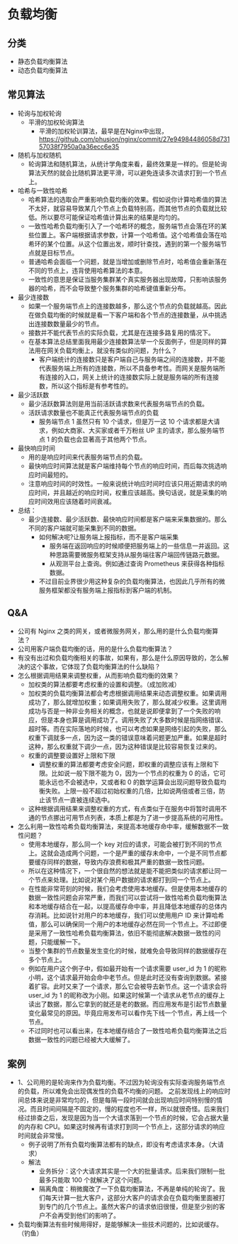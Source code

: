 # 负载均衡
## 分类
- 静态负载均衡算法
- 动态负载均衡算法
## 常见算法
- 轮询与加权轮询
  - 平滑的加权轮询算法
    - 平滑的加权轮训算法，最早是在Nginx中出现，https://github.com/phusion/nginx/commit/27e94984486058d73157038f7950a0a36ecc6e35
- 随机与加权随机
  - 轮询算法和随机算法，从统计学角度来看，最终效果是一样的。但是轮询算法天然的就会比随机算法更平滑，可以避免连读多次请求打到一个节点上。
- 哈希与一致性哈希
  - 哈希算法的选取会严重影响负载均衡的效果。假如说你计算哈希值的算法不太好，就容易导致某几个节点上负载特别高，而其他节点的负载就比较低。所以要尽可能保证哈希值计算出来的结果是均匀的。
  - 一致性哈希负载均衡引入了一个哈希环的概念，服务端节点会落在环的某些位置上。客户端根据请求参数，计算一个哈希值。这个哈希值会落在哈希环的某个位置。从这个位置出发，顺时针查找，遇到的第一个服务端节点就是目标节点。
  - 普通哈希会面临一个问题，就是当增加或删除节点时，哈希值会重新落在不同的节点上，违背使用哈希算法的本意。
  - 一致性的意思是保证当服务集群某个真实服务器出现故障，只影响该服务器的哈希，而不会导致整个服务集群的哈希键值重新分布。
- 最少连接数
  - 如果一个服务端节点上的连接数越多，那么这个节点的负载就越高。因此在做负载均衡的时候就是看一下客户端和各个节点的连接数量，从中挑选出连接数数量最少的节点。
  - 接数并不能代表节点的实际负载，尤其是在连接多路复用的情况下。
  - 在基本算法总结里面我用最少连接数算法举一个反面例子，但是同样的算法用在网关负载均衡上，就没有类似的问题，为什么？ 
    - 客户端统计的连接数只是客户端自己与服务端之间的连接数，并不能代表服务端上所有的连接数，所以不具备参考性。而网关是服务端所有连接的入口，网关上统计的连接数实际上就是服务端的所有连接数，所以这个指标是有参考性的。
- 最少活跃数
  - 最少活跃数算法则是用当前活跃请求数来代表服务端节点的负载。
  - 活跃请求数量也不能真正代表服务端节点的负载
    - 服务端节点 1 虽然只有 10 个请求，但是万一这 10 个请求都是大请求，例如大商家、大买家或者千万粉丝 UP 主的请求，那么服务端节点 1 的负载也会显著高于其他两个节点。
- 最快响应时间
  - 用的是响应时间来代表服务端节点的负载。
  - 最快响应时间算法就是客户端维持每个节点的响应时间，而后每次挑选响应时间最短的。
  - 注意响应时间的时效性。一般来说统计响应时间时应该只用近期请求的响应时间，并且越近的响应时间，权重应该越高。换句话说，就是采集的响应时间效用应该随着时间衰减。
- 总结：
  - 最少连接数、最少活跃数、最快响应时间都是客户端来采集数据的。那么不同的客户端就可能采集到不同的数据。
    - 如何解决呢?让服务端上报指标，而不是客户端采集
      - 服务端在返回响应的时候顺便把服务端上的一些信息一并返回。这种思路需要微服务框架支持从服务端往客户端回传链路元数据。
      - 从观测平台上查询。例如通过查询 Prometheus 来获得各种指标数据。
    - 不过目前业界很少用这种复杂的负载均衡算法，也因此几乎所有的微服务框架都没有服务端上报指标到客户端的机制。

## Q&A
- 公司有 Nginx 之类的网关，或者微服务网关，那么用的是什么负载均衡算法？
- 公司用客户端负载均衡的话，用的是什么负载均衡算法？
- 有没有出过和负载均衡相关的事故，如果有，那么是什么原因导致的，怎么解决的这个事故，它体现了负载均衡算法的什么缺陷？
- 怎么根据调用结果来调整权重，从而影响负载均衡的效果？
  - 加权类的算法都要考虑权重的设置和调整。（成加败减）
  - 加权类的负载均衡算法都会考虑根据调用结果来动态调整权重。如果调用成功了，那么就增加权重；如果调用失败了，那么就减少权重。这里调用成功与否是一种非业务相关的概念，也就是说即便拿到了一个失败的响应，但是本身也算是调用成功了。调用失败了大多数时候是指网络错误、超时等。而在实际落地的时候，也可以考虑如果是网络引起的失败，那么权重下调就多一点，因为这一类的错误意味着问题更加严重。如果是超时这种，那么权重就下调少一点，因为这种错误是比较容易恢复过来的。
  - 权重的调整要设置好上限和下限
    - 调整权重的算法都要考虑安全问题，即权重的调整应该有上限和下限。比如说一般下限不能为 0，因为一个节点的权重为 0 的话，它可能永远也不会被选中，又或者和 0 的数学运算会出现问题导致负载均衡失败。上限一般不超过初始权重的几倍，比如说两倍或者三倍，防止该节点一直被连续选中。
  - 这种根据调用结果来调整权重的方式，有点类似于在服务中将暂时调用不通的节点挪出可用节点列表，本质上都是为了进一步提高系统的可用性。
- 怎么利用一致性哈希负载均衡算法，来提高本地缓存命中率，缓解数据不一致性问题？
  - 使用本地缓存，那么同一个 key 对应的请求，可能会被打到不同的节点上。这就会造成两个问题，一个是严重的缓存未命中，一个是不同节点都要缓存同样的数据，导致内存浪费和极其严重的数据一致性问题。
  - 所以在这种情况下，一个很自然的想法就是能不能把类似的请求都让同一个节点来处理。比如说对某个用户数据的请求都打到同一个节点上。
  - 在性能非常苛刻的时候，我们会考虑使用本地缓存。但是使用本地缓存的数据一致性问题会非常严重，而我们可以尝试将一致性哈希负载均衡算法和本地缓存结合在一起，以提高缓存命中率，并且降低本地缓存的总体内存消耗。比如说针对用户的本地缓存，我们可以使用用户 ID 来计算哈希值，那么可以确保同一个用户的本地缓存必然在同一个节点上。不过即便是采用了一致性哈希负载均衡算法，依旧不能彻底解决数据一致性的问题，只能缓解一下。
  - 当整个集群的节点数量发生变化的时候，就难免会导致同样的数据缓存在多个节点上。
  - 例如在用户这个例子中，假如最开始有一个请求需要 user_id 为 1 的昵称小明，这个请求最开始会命中老节点。但是此时还没有查询到数据。紧接着扩容。此时又来了一个请求，那么它会被导去新节点。这一个请求会将 user_id 为 1 的昵称改为小刚。如果这时候第一个请求从老节点的缓存上读出了数据，那么它拿到的就还是老的数据。而应用发布是引起节点数量变化最常见的原因。毕竟应用发布可以看作先下线一个节点，再上线一个节点。
  - 不过同时也可以看出来，在本地缓存结合了一致性哈希负载均衡算法之后数据一致性的问题已经被大大缓解了。


## 案例
- 1、公司用的是轮询来作为负载均衡。不过因为轮询没有实际查询服务端节点的负载，所以难免会出现偶发性的负载不均衡的问题。 之前发现线上的响应时间总体来说是非常均匀的，但是每隔一段时间就会出现响应时间特别慢的情况。而且时间间隔是不固定的，慢的程度也不一样，所以就很奇怪。后来我们经过排查之后，发现是因为当一个大请求落到一个节点的时候，它会占据大量的内存和 CPU。如果这时候再有请求打到同一个节点上，这部分请求的响应时间就会非常慢。
  - 例子说明了所有负载均衡算法都有的缺点，即没有考虑请求本身。（大请求）
  - 解法
    - 业务拆分：这个大请求其实是一个大的批量请求。后来我们限制一批最多只能取 100 个就解决了这个问题。
    - 隔离角度：稍微魔改了一下负载均衡算法，不再是单纯的轮询了。我们每天计算一批大客户，这部分大客户的请求会在负载均衡里面被打到专门的几个节点上。虽然大客户的请求依旧很慢，但是至少别的客户不会再受到他们的影响了。
- 负载均衡算法有些时候用得好，是能够解决一些技术问题的，比如说缓存。（钓鱼）